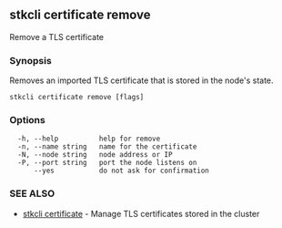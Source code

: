 ## stkcli certificate remove

Remove a TLS certificate

### Synopsis

Removes an imported TLS certificate that is stored in the node's state.

```
stkcli certificate remove [flags]
```

### Options

```
  -h, --help          help for remove
  -n, --name string   name for the certificate
  -N, --node string   node address or IP
  -P, --port string   port the node listens on
      --yes           do not ask for confirmation
```

### SEE ALSO

* [stkcli certificate](stkcli_certificate.md)	 - Manage TLS certificates stored in the cluster

